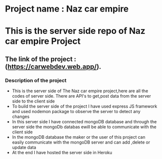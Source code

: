 # Project name : Naz car empire

# This is the server side repo of Naz car empire Project

## The link of the project : (https://carwebdev.web.app/).

### Description of the project

- This is the server side of The Naz car empire project,here are all the codes of server side. There are API's to get,post data from the server side to the client side
- To build the server side of the project I have used express JS framework and used nodemon package to observe the server to detect any changes
- In this server side I have connected mongoDB database and through the server side the mongoDb databas ewill be able to communicate with the client side
- In the mongoDB database the maker or the user of this project can easily communicate with the mongoDB server and can add ,delete or update data
- At the end I have hosted the server side in Heroku
